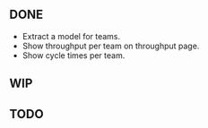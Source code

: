 DONE
----
* Extract a model for teams.
* Show throughput per team on throughput page.
* Show cycle times per team.

WIP
---

TODO
----
